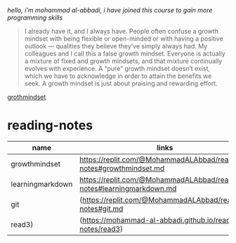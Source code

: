 *hello, i'm mohammad al-abbadi, i have joined this course to gain more programming skills*

>I already have it, and I always have. People often confuse a growth mindset with being flexible or open-minded or with having a positive outlook — qualities they believe they’ve simply always had. My colleagues and I call this a false growth mindset. Everyone is actually a mixture of fixed and growth mindsets, and that mixture continually evolves with experience. A “pure” growth mindset doesn’t exist, which we have to acknowledge in order to attain the benefits we seek.
A growth mindset is just about praising and rewarding effort.

[grothmindset](https://www.google.com/url?sa=i&url=https%3A%2F%2Fwww.piperandgold.com%2Fwhat-we-say%2Fgrowth-mindset-impact-learning&psig=AOvVaw1vr9QBSoXb3RonRCPJaH_n&ust=1620128349076000&source=images&cd=vfe&ved=0CAIQjRxqFwoTCKD1jfq2rfACFQAAAAAdAAAAABAD)

# reading-notes


| name     |      links    |  
|----------|-------------  |
| growthmindset |https://replit.com/@MohammadALAbbad/reading-notes#growthmindset.md| 
| learningmarkdown |https://replit.com/@MohammadALAbbad/reading-notes#learningmarkdown.md|   
| git |(https://replit.com/@MohammadALAbbad/reading-notes#git.md|
|      read3)    |      (https://mohammad-al-abbadi.github.io/reading-notes/read3)         |
